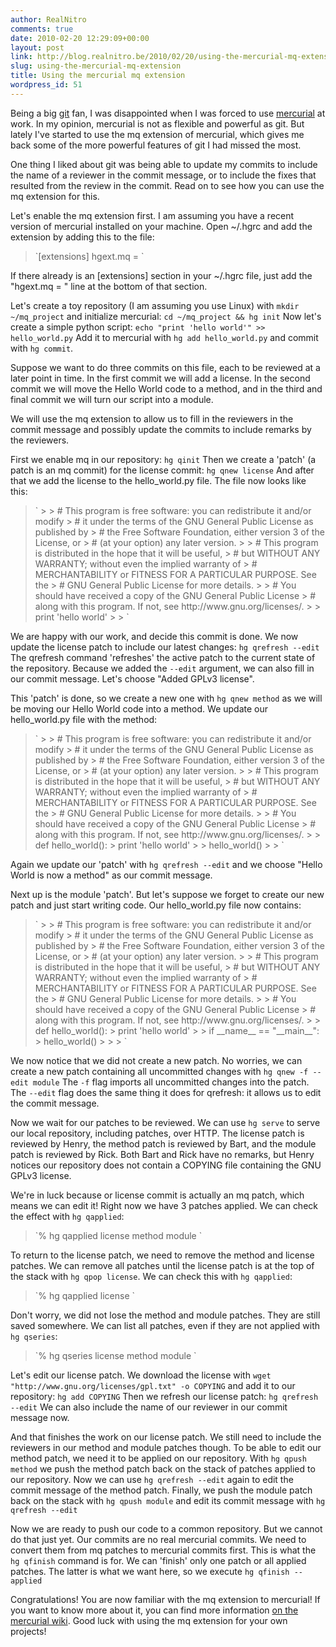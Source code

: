 ```yaml
---
author: RealNitro
comments: true
date: 2010-02-20 12:29:09+00:00
layout: post
link: http://blog.realnitro.be/2010/02/20/using-the-mercurial-mq-extension/
slug: using-the-mercurial-mq-extension
title: Using the mercurial mq extension
wordpress_id: 51
---
```


Being a big [git](http://git-scm.com/) fan, I was disappointed when I was forced to use [mercurial](http://mercurial.selenic.com/) at work. In my opinion, mercurial is not as flexible and powerful as git. But lately I've started to use the mq extension of mercurial, which gives me back some of the more powerful features of git I had missed the most.

One thing I liked about git was being able to update my commits to include the name of a reviewer in the commit message, or to include the fixes that resulted from the review in the commit. Read on to see how you can use the mq extension for this.

<!-- more -->

Let's enable the mq extension first. I am assuming you have a recent version of mercurial installed on your machine. Open ~/.hgrc and add the extension by adding this to the file:



<blockquote>`[extensions]
hgext.mq = 
`</blockquote>



If there already is an [extensions] section in your ~/.hgrc file, just add the "hgext.mq = " line at the bottom of that section.

Let's create a toy repository (I am assuming you use Linux) with `mkdir ~/mq_project` and initialize mercurial: `cd ~/mq_project && hg init` Now let's create a simple python script: `echo "print 'hello world'" >> hello_world.py` Add it to mercurial with `hg add hello_world.py` and commit with `hg commit`.

Suppose we want to do three commits on this file, each to be reviewed at a later point in time. In the first commit we will add a license. In the second commit we will move the Hello World code to a method, and in the third and final commit we will turn our script into a module.

We will use the mq extension to allow us to fill in the reviewers in the commit message and possibly update the commits to include remarks by the reviewers.

First we enable mq in our repository: `hg qinit` Then we create a 'patch' (a patch is an mq commit) for the license commit: `hg qnew license` And after that we add the license to the hello_world.py file. The file now looks like this:



<blockquote>`
>     
>     # This program is free software: you can redistribute it and/or modify
>     # it under the terms of the GNU General Public License as published by
>     # the Free Software Foundation, either version 3 of the License, or
>     # (at your option) any later version.
>     
>     # This program is distributed in the hope that it will be useful,
>     # but WITHOUT ANY WARRANTY; without even the implied warranty of
>     # MERCHANTABILITY or FITNESS FOR A PARTICULAR PURPOSE.  See the
>     # GNU General Public License for more details.
>     
>     # You should have received a copy of the GNU General Public License
>     # along with this program.  If not, see http://www.gnu.org/licenses/.
>     
>     print 'hello world'
> 
> `</blockquote>



We are happy with our work, and decide this commit is done. We now update the license patch to include our latest changes: `hg qrefresh --edit` The qrefresh command 'refreshes' the active patch to the current state of the repository. Because we added the `--edit` argument, we can also fill in our commit message. Let's choose "Added GPLv3 license".

This 'patch' is done, so we create a new one with `hg qnew method` as we will be moving our Hello World code into a method. We update our hello_world.py file with the method:



<blockquote>`
>     
>     # This program is free software: you can redistribute it and/or modify
>     # it under the terms of the GNU General Public License as published by
>     # the Free Software Foundation, either version 3 of the License, or
>     # (at your option) any later version.
>     
>     # This program is distributed in the hope that it will be useful,
>     # but WITHOUT ANY WARRANTY; without even the implied warranty of
>     # MERCHANTABILITY or FITNESS FOR A PARTICULAR PURPOSE.  See the
>     # GNU General Public License for more details.
>     
>     # You should have received a copy of the GNU General Public License
>     # along with this program.  If not, see http://www.gnu.org/licenses/.
>     
>     def hello_world():
>         print 'hello world'
>     
>     hello_world()
> 
> `</blockquote>



Again we update our 'patch' with `hg qrefresh --edit` and we choose "Hello World is now a method" as our commit message.

Next up is the module 'patch'. But let's suppose we forget to create our new patch and just start writing code. Our hello_world.py file now contains:



<blockquote>`
>     
>     # This program is free software: you can redistribute it and/or modify
>     # it under the terms of the GNU General Public License as published by
>     # the Free Software Foundation, either version 3 of the License, or
>     # (at your option) any later version.
>     
>     # This program is distributed in the hope that it will be useful,
>     # but WITHOUT ANY WARRANTY; without even the implied warranty of
>     # MERCHANTABILITY or FITNESS FOR A PARTICULAR PURPOSE.  See the
>     # GNU General Public License for more details.
>     
>     # You should have received a copy of the GNU General Public License
>     # along with this program.  If not, see http://www.gnu.org/licenses/.
>     
>     def hello_world():
>         print 'hello world'
>     
>     if __name__ == "__main__":
>         hello_world()
>     
> 
> `</blockquote>



We now notice that we did not create a new patch. No worries, we can create a new patch containing all uncommitted changes with `hg qnew -f --edit module` The `-f` flag imports all uncommitted changes into the patch. The `--edit` flag does the same thing it does for qrefresh: it allows us to edit the commit message.

Now we wait for our patches to be reviewed. We can use `hg serve` to serve our local repository, including patches, over HTTP. The license patch is reviewed by Henry, the method patch is reviewed by Bart, and the module patch is reviewed by Rick. Both Bart and Rick have no remarks, but Henry notices our repository does not contain a COPYING file containing the GNU GPLv3 license.

We're in luck because or license commit is actually an mq patch, which means we can edit it! Right now we have 3 patches applied. We can check the effect with `hg qapplied`:



<blockquote>`% hg qapplied
license
method
module
`</blockquote>



To return to the license patch, we need to remove the method and license patches. We can remove all patches until the license patch is at the top of the stack with `hg qpop license`. We can check this with `hg qapplied`:



<blockquote>`% hg qapplied
license
`</blockquote>



Don't worry, we did not lose the method and module patches. They are still saved somewhere. We can list all patches, even if they are not applied with `hg qseries`:



<blockquote>`% hg qseries
license
method
module
`</blockquote>



Let's edit our license patch. We download the license with `wget "http://www.gnu.org/licenses/gpl.txt" -o COPYING` and add it to our repository: `hg add COPYING` Then we refresh our license patch: `hg qrefresh --edit` We can also include the name of our reviewer in our commit message now.

And that finishes the work on our license patch. We still need to include the reviewers in our method and module patches though. To be able to edit our method patch, we need it to be applied on our repository. With `hg qpush method` we push the method patch back on the stack of patches applied to our repository. Now we can use `hg qrefresh --edit` again to edit the commit message of the method patch. Finally, we push the module patch back on the stack with `hg qpush module` and edit its commit message with `hg qrefresh --edit`

Now we are ready to push our code to a common repository. But we cannot do that just yet. Our commits are no real mercurial commits. We need to convert them from mq patches to mercurial commits first. This is what the `hg qfinish` command is for. We can 'finish' only one patch or all applied patches. The latter is what we want here, so we execute `hg qfinish --applied`

Congratulations! You are now familiar with the mq extension to mercurial! If you want to know more about it, you can find more information [on the mercurial wiki](http://mercurial.selenic.com/wiki/MqExtension). Good luck with using the mq extension for your own projects!
